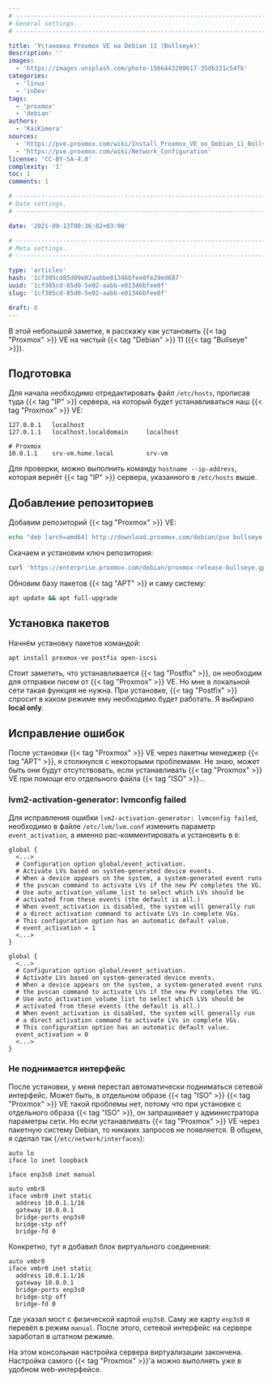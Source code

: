 ```yaml
---
# -------------------------------------------------------------------------------------------------------------------- #
# General settings.
# -------------------------------------------------------------------------------------------------------------------- #

title: 'Установка Proxmox VE на Debian 11 (Bullseye)'
description: ''
images:
  - 'https://images.unsplash.com/photo-1566443280617-35db331c54fb'
categories:
  - 'linux'
  - 'inDev'
tags:
  - 'proxmox'
  - 'debian'
authors:
  - 'KaiKimera'
sources:
  - 'https://pve.proxmox.com/wiki/Install_Proxmox_VE_on_Debian_11_Bullseye'
  - 'https://pve.proxmox.com/wiki/Network_Configuration'
license: 'CC-BY-SA-4.0'
complexity: '1'
toc: 1
comments: 1

# -------------------------------------------------------------------------------------------------------------------- #
# Date settings.
# -------------------------------------------------------------------------------------------------------------------- #

date: '2021-09-13T00:36:02+03:00'

# -------------------------------------------------------------------------------------------------------------------- #
# Meta settings.
# -------------------------------------------------------------------------------------------------------------------- #

type: 'articles'
hash: '1cf305cd85d09e02aabbe01346bfee0fe29ed687'
uuid: '1cf305cd-85d0-5e02-aabb-e01346bfee0f'
slug: '1cf305cd-85d0-5e02-aabb-e01346bfee0f'

draft: 0
---
```


В этой небольшой заметке, я расскажу как установить {{< tag "Proxmox" >}} VE на чистый {{< tag "Debian" >}} 11 ({{< tag "Bullseye" >}}).

<!--more-->

## Подготовка

Для начала необходимо отредактировать файл `/etc/hosts`, прописав туда {{< tag "IP" >}} сервера, на который будет устанавливаться наш {{< tag "Proxmox" >}} VE:

```text
127.0.0.1   localhost
127.0.1.1   localhost.localdomain     localhost

# Proxmox
10.0.1.1    srv-vm.home.local         srv-vm
```

Для проверки, можно выполнить команду `hostname --ip-address`, которая вернёт {{< tag "IP" >}} сервера, указанного в `/etc/hosts` выше.

## Добавление репозиториев

Добавим репозиторий {{< tag "Proxmox" >}} VE:

```sh
echo "deb [arch=amd64] http://download.proxmox.com/debian/pve bullseye pve-no-subscription" > /etc/apt/sources.list.d/pve.list
```

Скачаем и установим ключ репозитория:

```sh
curl 'https://enterprise.proxmox.com/debian/proxmox-release-bullseye.gpg' -o /etc/apt/trusted.gpg.d/pve.gpg
```

Обновим базу пакетов {{< tag "APT" >}} и саму систему:

```sh
apt update && apt full-upgrade
```

## Установка пакетов

Начнём установку пакетов командой:

```sh
apt install proxmox-ve postfix open-iscsi
```

Стоит заметить, что устанавливается {{< tag "Postfix" >}}, он необходим для отправки писем от {{< tag "Proxmox" >}} VE. Но мне в локальной сети такая функция не нужна. При установке, {{< tag "Postfix" >}} спросит в каком режиме ему необходимо будет работать. Я выбираю **local only**.

## Исправление ошибок

После установки {{< tag "Proxmox" >}} VE через пакетны менеджер {{< tag "APT" >}}, я столкнулся с некоторыми проблемами. Не знаю, может быть они будут отсутствовать, если устанавливать {{< tag "Proxmox" >}} VE при помощи его отдельного файла {{< tag "ISO" >}}...

### lvm2-activation-generator: lvmconfig failed

Для исправления ошибки `lvm2-activation-generator: lvmconfig failed`, необходимо в файле `/etc/lvm/lvm.conf` изменить параметр `event_activation`, а именно рас-комментировать и установить в `0`:

```text
global {
  <...>
  # Configuration option global/event_activation.
  # Activate LVs based on system-generated device events.
  # When a device appears on the system, a system-generated event runs
  # the pvscan command to activate LVs if the new PV completes the VG.
  # Use auto_activation_volume_list to select which LVs should be
  # activated from these events (the default is all.)
  # When event_activation is disabled, the system will generally run
  # a direct activation command to activate LVs in complete VGs.
  # This configuration option has an automatic default value.
  # event_activation = 1
  <...>
}
```

```text
global {
  <...>
  # Configuration option global/event_activation.
  # Activate LVs based on system-generated device events.
  # When a device appears on the system, a system-generated event runs
  # the pvscan command to activate LVs if the new PV completes the VG.
  # Use auto_activation_volume_list to select which LVs should be
  # activated from these events (the default is all.)
  # When event_activation is disabled, the system will generally run
  # a direct activation command to activate LVs in complete VGs.
  # This configuration option has an automatic default value.
  event_activation = 0
  <...>
}
```

### Не поднимается  интерфейс

После установки, у меня перестал автоматически подниматься сетевой интерфейс. Может быть, в отдельном образе {{< tag "ISO" >}} {{< tag "Proxmox" >}} VE такой проблемы нет, потому что при установке с отдельного образа {{< tag "ISO" >}}, он запрашивает у администратора параметры сети. Но если устанавливать {{< tag "Proxmox" >}} VE через пакетную систему Debian, то никаких запросов не появляется. В общем, я сделал так (`/etc/network/interfaces`):

```text
auto lo
iface lo inet loopback

iface enp3s0 inet manual

auto vmbr0
iface vmbr0 inet static
  address 10.0.1.1/16
  gateway 10.0.0.1
  bridge-ports enp3s0
  bridge-stp off
  bridge-fd 0
```

Конкретно, тут я добавил блок виртуального соединения:

```text
auto vmbr0
iface vmbr0 inet static
  address 10.0.1.1/16
  gateway 10.0.0.1
  bridge-ports enp3s0
  bridge-stp off
  bridge-fd 0
```

Где указал мост с физической картой `enp3s0`. Саму же карту `enp3s0` я перевёл в режим `manual`. После этого, сетевой интерфейс на сервере заработал в штатном режиме.

На этом консольная настройка сервера виртуализации закончена. Настройка самого {{< tag "Proxmox" >}}'а можно выполнять уже в удобном web-интерфейсе.
